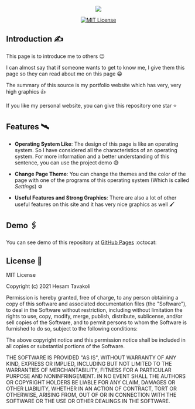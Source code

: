 <p align="center">
  <img src="http://4.bp.blogspot.com/-kShj43qp1JU/V-Tu_TmUfiI/AAAAAAAAAJM/ph6o1uw6AkQ1m6IBhYHd6DkhdndJGf4VgCK4B/s400/portfolio-banner.jpg" />
</p>

<p align="center">
  <a href="/Liecense">
    <img src="https://img.shields.io/github/license/1nj3ct0rrr/1nj3ct0rrr.github.io.svg" alt="MIT License" />
  </a>
</p>

## Introduction ✍️

This page is to introduce me to others 😉

I can almost say that if someone wants to get to know me, I give them this page so they can read about me on this page 😁

The summary of this source is my portfolio website which has very, very high graphics 👍

If you like my personal website, you can give this repository one star ⭐

## Features 🛰️

- **Operating System Like**: The design of this page is like an operating system. So I have considered all the characteristics of an operating system. For more information and a better understanding of this sentence, you can use the project demo 😅

- **Change Page Theme**: You can change the themes and the color of the page with one of the programs of this operating system (Which is called *Settings*) ⚙️

- **Useful Features and Strong Graphics**: There are also a lot of other useful features on this site and it has very nice graphics as well 🖌️

## Demo 🖇️

You can see demo of this repository at [GitHub Pages]() :octocat:

## License 📄

MIT License

Copyright (c) 2021 Hesam Tavakoli

Permission is hereby granted, free of charge, to any person obtaining a copy
of this software and associated documentation files (the "Software"), to deal
in the Software without restriction, including without limitation the rights
to use, copy, modify, merge, publish, distribute, sublicense, and/or sell
copies of the Software, and to permit persons to whom the Software is
furnished to do so, subject to the following conditions:

The above copyright notice and this permission notice shall be included in all
copies or substantial portions of the Software.

THE SOFTWARE IS PROVIDED "AS IS", WITHOUT WARRANTY OF ANY KIND, EXPRESS OR
IMPLIED, INCLUDING BUT NOT LIMITED TO THE WARRANTIES OF MERCHANTABILITY,
FITNESS FOR A PARTICULAR PURPOSE AND NONINFRINGEMENT. IN NO EVENT SHALL THE
AUTHORS OR COPYRIGHT HOLDERS BE LIABLE FOR ANY CLAIM, DAMAGES OR OTHER
LIABILITY, WHETHER IN AN ACTION OF CONTRACT, TORT OR OTHERWISE, ARISING FROM,
OUT OF OR IN CONNECTION WITH THE SOFTWARE OR THE USE OR OTHER DEALINGS IN THE
SOFTWARE.

